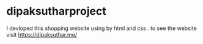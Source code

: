 # dipaksutharproject
I devloped this shopping website using by html and css . to see the website visit https://dipaksuthar.me/
